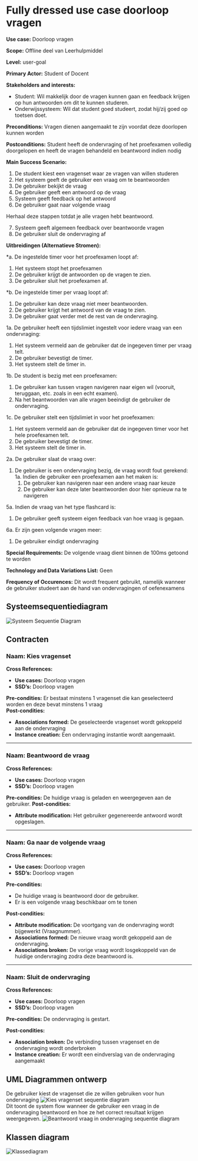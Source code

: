 # Fully dressed use case doorloop vragen
**Use case:** Doorloop vragen 

**Scope:** Offline deel van Leerhulpmiddel

**Level:** user-goal

**Primary Actor:** Student of Docent

**Stakeholders and interests:** 
* Student: Wil makkelijk door de vragen kunnen gaan en feedback krijgen op hun antwoorden om dit te kunnen studeren.
* Onderwijssysteem: Wil dat student goed studeert, zodat hij/zij goed op toetsen doet.

**Preconditions:** Vragen dienen aangemaakt te zijn voordat deze doorlopen kunnen worden

**Postconditions:** Student heeft de ondervraging of het proefexamen volledig doorgelopen en heeft de vragen behandeld en beantwoord indien nodig

**Main Success Scenario:**
1. De student kiest een vragenset waar ze vragen van willen studeren
2. Het systeem geeft de gebruiker een vraag om te beantwoorden
3. De gebruiker bekijkt de vraag
4. De gebruiker geeft een antwoord op de vraag 
5. Systeem geeft feedback op het antwoord
6. De gebruiker gaat naar volgende vraag

Herhaal deze stappen totdat je alle vragen hebt beantwoord.

7. Systeem geeft algemeen feedback over beantwoorde vragen
8. De gebruiker sluit de ondervraging af

**Uitbreidingen (Alternatieve Stromen):**

*a. De ingestelde timer voor het proefexamen loopt af:
1. Het systeem stopt het proefexamen
2. De gebruiker krijgt de antwoorden op de vragen te zien.
3. De gebruiker sluit het proefexamen af.

*b. De ingestelde timer per vraag loopt af:
1. De gebruiker kan deze vraag niet meer beantwoorden.
2. De gebruiker krijgt het antwoord van de vraag te zien.
3. De gebruiker gaat verder met de rest van de ondervraging.

1a. De gebruiker heeft een tijdslimiet ingestelt voor iedere vraag van een ondervraging:
1. Het systeem vermeld aan de gebruiker dat de ingegeven timer per vraag telt.
2. De gebruiker bevestigt de timer.
3. Het systeem stelt de timer in.

1b. De student is bezig met een proefexamen:
1. De gebruiker kan tussen vragen navigeren naar eigen wil (vooruit, teruggaan, etc. zoals in een echt examen).
2. Na het beantwoorden van alle vragen beeindigt de gebruiker de ondervraging.

1c. De gebruiker stelt een tijdslimiet in voor het proefexamen:
1. Het systeem vermeld aan de gebruiker dat de ingegeven timer voor het hele proefexamen telt.
2. De gebruiker bevestigt de timer.
3. Het systeem stelt de timer in.

2a. De gebruiker slaat de vraag over:
1. De gebruiker is een ondervraging bezig, de vraag wordt fout gerekend:<br>
	1a. Indien de gebruiker een proefexamen aan het maken is:
      1. De gebruiker kan navigeren naar een andere vraag naar keuze
      2. De gebruiker kan deze later beantwoorden door hier opnieuw na te navigeren

5a. Indien de vraag van het type flashcard is:
1. De gebruiker geeft systeem eigen feedback van hoe vraag is gegaan.

6a. Er zijn geen volgende vragen meer:
1. De gebruiker eindigt ondervraging

**Special Requirements:**
De volgende vraag dient binnen de 100ms getoond te worden

**Technology and Data Variations List:**
Geen

**Frequency of Occurences:** 
Dit wordt frequent gebruikt, namelijk wanneer de gebruiker studeert aan de hand van ondervragingen of oefenexamens

## Systeemsequentiediagram
![Systeem Sequentie Diagram](./Images/SSD_doorloop_vragen.png)

## Contracten

### **Naam:** Kies vragenset<br/>
**Cross References:** 
* **Use cases:** Doorloop vragen<br/>
* **SSD’s:** Doorloop vragen
  
**Pre-condities:** Er bestaat minstens 1 vragenset die kan geselecteerd worden en deze bevat minstens 1 vraag<br/>
**Post-condities:** 
* **Associations formed:** De geselecteerde vragenset wordt gekoppeld aan de ondervraging
* **Instance creation:** Een ondervraging instantie wordt aangemaakt.

---

### **Naam:** Beantwoord de vraag<br/>
**Cross References:** 
* **Use cases:**  Doorloop vragen<br/>
* **SSD’s:** Doorloop vragen
  
**Pre-condities:** De huidige vraag is geladen en weergegeven aan de gebruiker.
**Post-condities:** 
* **Attribute modification:** Het gebruiker gegenereerde antwoord wordt opgeslagen.

---

### **Naam:** Ga naar de volgende vraag<br/>
**Cross References:** 
* **Use cases:** Doorloop vragen<br/>
* **SSD’s:** Doorloop vragen
  
**Pre-condities:** 
* De huidige vraag is beantwoord door de gebruiker.
* Er is een volgende vraag beschikbaar om te tonen

**Post-condities:** 
* **Attribute modification:** De voortgang van de ondervraging wordt bijgewerkt (Vraagnummer).
* **Associations formed:** De nieuwe vraag wordt gekoppeld aan de ondervraging.
* **Associations broken:** De vorige vraag wordt losgekoppeld van de huidige ondervraging zodra deze beantwoord is.

---

### **Naam:** Sluit de ondervraging <br/>
**Cross References:** 
* **Use cases:** Doorloop vragen<br/>
* **SSD’s:** Doorloop vragen
  
**Pre-condities:** De ondervraging is gestart.

**Post-condities:** 
* **Association broken:** De verbinding tussen vragenset en de ondervraging wordt onderbroken
* **Instance creation:** Er wordt een eindverslag van de ondervraging aangemaakt 

## UML Diagrammen ontwerp
De gebruiker kiest de vragenset die ze willen gebruiken voor hun ondervraging
![Kies vragenset sequentie diagram](./Images/doorloop_vragen_kies_vragenset.png)</br>
Dit toont de system flow wanneer de gebruiker een vraag in de ondervraging beantwoord en hoe ze het correct resultaat krijgen weergegeven.
![Beantwoord vraag in ondervraging sequentie diagram](./Images/doorloop_vragen_beantwoord_vraag.png)

## Klassen diagram
![Klassediagram](./Images/Klasse_Diagram_leerhulpmiddel.png)